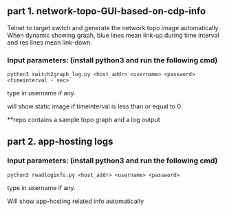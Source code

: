 ## part 1. network-topo-GUI-based-on-cdp-info
Telnet to target switch and generate the network topo image automatically. When dynamic showing graph, blue lines mean link-up during time interval and res lines mean link-down.

### Input parameters: (install python3 and run the following cmd)
```
python3 switch2graph_log.py <host_addr> <username> <password> <timeinterval - sec>
```
  
type in username if any.

will show static image if timeinterval is less than or equal to 0.


**repo contains a sample topo graph and a log output

## part 2. app-hosting logs
### Input parameters: (install python3 and run the following cmd)
```
python3 readloginfo.py <host_addr> <username> <password>
```
type in username if any.

Will show app-hosting related info automatically
